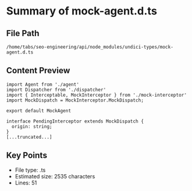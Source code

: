 # Summary of mock-agent.d.ts
  
## File Path
`/home/tabs/seo-engineering/api/node_modules/undici-types/mock-agent.d.ts`

## Content Preview
```
import Agent from './agent'
import Dispatcher from './dispatcher'
import { Interceptable, MockInterceptor } from './mock-interceptor'
import MockDispatch = MockInterceptor.MockDispatch;

export default MockAgent

interface PendingInterceptor extends MockDispatch {
  origin: string;
}
[...truncated...]
```

## Key Points
- File type: .ts
- Estimated size: 2535 characters
- Lines: 51
